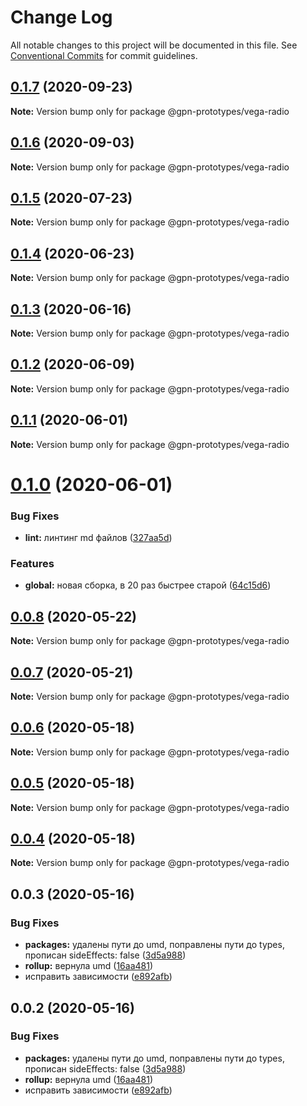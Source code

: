 # Change Log

All notable changes to this project will be documented in this file.
See [Conventional Commits](https://conventionalcommits.org) for commit guidelines.

## [0.1.7](https://github.com/gpn-prototypes/vega-ui/compare/@gpn-prototypes/vega-radio@0.1.6...@gpn-prototypes/vega-radio@0.1.7) (2020-09-23)

**Note:** Version bump only for package @gpn-prototypes/vega-radio





## [0.1.6](https://github.com/gpn-prototypes/vega-ui/compare/@gpn-prototypes/vega-radio@0.1.5...@gpn-prototypes/vega-radio@0.1.6) (2020-09-03)

**Note:** Version bump only for package @gpn-prototypes/vega-radio





## [0.1.5](https://github.com/gpn-prototypes/vega-ui/compare/@gpn-prototypes/vega-radio@0.1.4...@gpn-prototypes/vega-radio@0.1.5) (2020-07-23)

**Note:** Version bump only for package @gpn-prototypes/vega-radio





## [0.1.4](https://github.com/gpn-prototypes/vega-ui/compare/@gpn-prototypes/vega-radio@0.1.3...@gpn-prototypes/vega-radio@0.1.4) (2020-06-23)

**Note:** Version bump only for package @gpn-prototypes/vega-radio





## [0.1.3](https://github.com/gpn-prototypes/vega-ui/compare/@gpn-prototypes/vega-radio@0.1.2...@gpn-prototypes/vega-radio@0.1.3) (2020-06-16)

**Note:** Version bump only for package @gpn-prototypes/vega-radio





## [0.1.2](https://github.com/gpn-prototypes/vega-ui/compare/@gpn-prototypes/vega-radio@0.1.1...@gpn-prototypes/vega-radio@0.1.2) (2020-06-09)

**Note:** Version bump only for package @gpn-prototypes/vega-radio





## [0.1.1](https://github.com/gpn-prototypes/vega-ui/compare/@gpn-prototypes/vega-radio@0.1.0...@gpn-prototypes/vega-radio@0.1.1) (2020-06-01)

**Note:** Version bump only for package @gpn-prototypes/vega-radio

# [0.1.0](https://github.com/gpn-prototypes/vega-ui/compare/@gpn-prototypes/vega-radio@0.0.8...@gpn-prototypes/vega-radio@0.1.0) (2020-06-01)

### Bug Fixes

- **lint:** линтинг md файлов ([327aa5d](https://github.com/gpn-prototypes/vega-ui/commit/327aa5d3aa706f0e164a572ae1360d504e89979d))

### Features

- **global:** новая сборка, в 20 раз быстрее старой ([64c15d6](https://github.com/gpn-prototypes/vega-ui/commit/64c15d6c8e5934386d2820e120b64bb7ed2391f3))

## [0.0.8](https://github.com/gpn-prototypes/vega-ui/compare/@gpn-prototypes/vega-radio@0.0.7...@gpn-prototypes/vega-radio@0.0.8) (2020-05-22)

**Note:** Version bump only for package @gpn-prototypes/vega-radio

## [0.0.7](https://github.com/gpn-prototypes/vega-ui/compare/@gpn-prototypes/vega-radio@0.0.6...@gpn-prototypes/vega-radio@0.0.7) (2020-05-21)

**Note:** Version bump only for package @gpn-prototypes/vega-radio

## [0.0.6](https://github.com/gpn-prototypes/vega-ui/compare/@gpn-prototypes/vega-radio@0.0.5...@gpn-prototypes/vega-radio@0.0.6) (2020-05-18)

**Note:** Version bump only for package @gpn-prototypes/vega-radio

## [0.0.5](https://github.com/gpn-prototypes/vega-ui/compare/@gpn-prototypes/vega-radio@0.0.3...@gpn-prototypes/vega-radio@0.0.5) (2020-05-18)

**Note:** Version bump only for package @gpn-prototypes/vega-radio

## [0.0.4](https://github.com/gpn-prototypes/vega-ui/compare/@gpn-prototypes/vega-radio@0.0.3...@gpn-prototypes/vega-radio@0.0.4) (2020-05-18)

**Note:** Version bump only for package @gpn-prototypes/vega-radio

## 0.0.3 (2020-05-16)

### Bug Fixes

- **packages:** удалены пути до umd, поправлены пути до types, прописан sideEffects: false ([3d5a988](https://github.com/gpn-prototypes/vega-ui/commit/3d5a98871aece5d6c79be112e2e60ecd0529694e))
- **rollup:** вернула umd ([16aa481](https://github.com/gpn-prototypes/vega-ui/commit/16aa48132ca6c3934b3b12aa079f8645a0efc89b))
- исправить зависимости ([e892afb](https://github.com/gpn-prototypes/vega-ui/commit/e892afb5368b7ed2c6bdd4c77e08917e033f75ed))

## 0.0.2 (2020-05-16)

### Bug Fixes

- **packages:** удалены пути до umd, поправлены пути до types, прописан sideEffects: false ([3d5a988](https://github.com/gpn-prototypes/vega-ui/commit/3d5a98871aece5d6c79be112e2e60ecd0529694e))
- **rollup:** вернула umd ([16aa481](https://github.com/gpn-prototypes/vega-ui/commit/16aa48132ca6c3934b3b12aa079f8645a0efc89b))
- исправить зависимости ([e892afb](https://github.com/gpn-prototypes/vega-ui/commit/e892afb5368b7ed2c6bdd4c77e08917e033f75ed))
